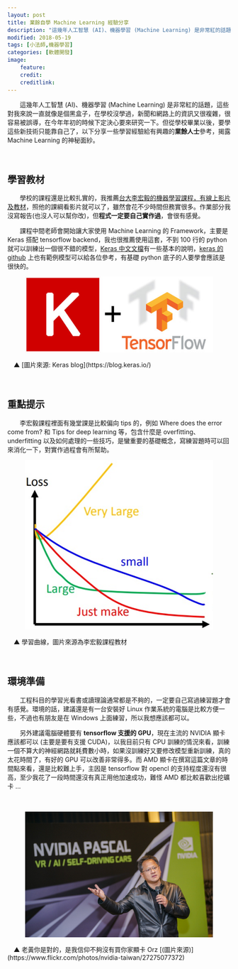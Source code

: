 ```yaml
---
layout: post
title: 業餘自學 Machine Learning 經驗分享
description: "這幾年人工智慧 (AI)、機器學習 (Machine Learning) 是非常紅的話題，這些對我來說一直就像是個黑盒子，在學校沒學過，今年年初的時候下定決心要來研究一下，以下分享一些學習經驗給有興趣的業餘人士參考"
modified: 2018-05-19
tags: [小法師,機器學習]
categories: [軟體開發]
image:
    feature: 
    credit: 
    creditlink: 
---
```


　　這幾年人工智慧 (AI)、機器學習 (Machine Learning) 是非常紅的話題，這些對我來說一直就像是個黑盒子，在學校沒學過，新聞和網路上的資訊又很複雜，很容易被誤導，在今年年初的時候下定決心要來研究一下。但從學校畢業以後，要學這些新技術只能靠自己了，以下分享一些學習經驗給有興趣的**業餘人士**參考，揭露 Machine Learning 的神秘面紗。

<!--more-->　

## 學習教材
　　學校的課程還是比較扎實的，我推薦[台大李宏毅的機器學習課程，有線上影片及教材](http://speech.ee.ntu.edu.tw/~tlkagk/courses.html)，照他的課綱看影片就可以了，雖然會花不少時間但務實很多。作業部分我沒寫報告(也沒人可以幫你改)，但**程式一定要自己實作過**，會很有感覺。

　　課程中間老師會開始讓大家使用 Machine Learning 的 Framework，主要是 Keras 搭配 tensorflow backend，我也很推薦使用這套，不到 100 行的 python 就可以訓練出一個很不錯的模型，[Keras 中文文檔](https://keras.io/zh/)有一些基本的說明，[keras 的 github](https://github.com/keras-team/keras/tree/master/examples) 上也有範例模型可以給各位參考，有基礎 python 底子的人要學會應該是很快的。
<figure class="large center">
<img src="/images/2018/05/keras-tensorflow.jpg" alt="">
</figure>
　▲ [圖片來源: Keras blog](https://blog.keras.io/)

　

## 重點提示
　　李宏毅課程裡面有幾堂課是比較偏向 tips 的，例如 Where does the error come from? 和 Tips for deep learning 等，包含什麼是 overfitting、underfitting 以及如何處理的一些技巧，是蠻重要的基礎概念，寫練習題時可以回來消化一下，對實作過程會有所幫助。
<figure class="center">
<img src="/images/2018/05/learning_rate.jpg" alt="">
</figure>
　▲ 學習曲線，圖片來源為李宏毅課程教材

　

## 環境準備
　　工程科目的學習光看書或讀理論通常都是不夠的，一定要自己寫過練習題才會有感覺。環境的話，建議還是有一台安裝好 Linux 作業系統的電腦是比較方便一些，不過也有朋友是在 Windows 上面練習，所以我想應該都可以。

　　另外建議電腦硬體要有 **tensorflow 支援的 GPU**，現在主流的 NVIDIA 顯卡應該都可以 (主要是要有支援 CUDA)，以我目前只有 CPU 訓練的情況來看，訓練一個不算大的神經網路就耗費數小時，如果沒訓練好又要修改模型重新訓練，真的太花時間了，有好的 GPU 可以改善非常得多。而 AMD 顯卡在撰寫這篇文章的時間點來看，還是比較難上手，主因是 tensorflow 對 opencl 的支持程度還沒有很高，至少我花了一段時間還沒有真正用他加速成功，難怪 AMD 都比較喜歡出挖礦卡 ...

　

<figure class="large center">
<img src="/images/2018/05/Jensen_Huang_Computex_Taipei.jpg" alt="">
</figure>
　▲ 老黃你是對的，是我信仰不夠沒有買你家顯卡 Orz [(圖片來源)](https://www.flickr.com/photos/nvidia-taiwan/27275077372)
